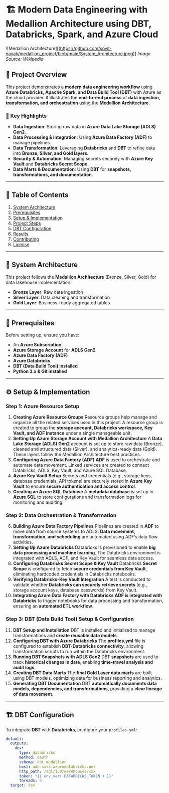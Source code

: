 # 🏗️ Modern Data Engineering with Medallion Architecture using DBT, Databricks, Spark, and Azure Cloud

![Medallion Architecture][(https://github.com/sovit-nayak/medallion_project/blob/main/System_Architecture.jpeg)]
*Image Source: Wikipedia*

## 📌 Project Overview

This project demonstrates a **modern data engineering workflow** using **Azure Databricks, Apache Spark, and Data Build Tool (DBT)** with Azure as the cloud provider. It illustrates the **end-to-end process** of **data ingestion, transformation, and orchestration** using the **Medallion Architecture**.

### **🔹 Key Highlights**

- **Data Ingestion**: Storing raw data in **Azure Data Lake Storage (ADLS) Gen2**.
- **Data Processing & Integration**: Using **Azure Data Factory (ADF)** to manage pipelines.
- **Data Transformation**: Leveraging **Databricks** and **DBT** to refine data into **Bronze, Silver, and Gold layers**.
- **Security & Automation**: Managing secrets securely with **Azure Key Vault** and **Databricks Secret Scope**.
- **Data Marts & Documentation**: Using **DBT** for **snapshots, transformations, and documentation**.

---

## 📂 Table of Contents

1. [System Architecture](#-system-architecture)
2. [Prerequisites](#-prerequisites)
3. [Setup & Implementation](#-setup--implementation)
4. [Project Steps](#-project-steps)
5. [DBT Configuration](#-dbt-configuration)
6. [Results](#-results)
7. [Contributing](#-contributing)
8. [License](#-license)

---

## 🔧 System Architecture

This project follows the **Medallion Architecture** (Bronze, Silver, Gold) for data lakehouse implementation:

- **Bronze Layer**: Raw data ingestion
- **Silver Layer**: Data cleaning and transformation
- **Gold Layer**: Business-ready aggregated tables

---

## 🚀 Prerequisites

Before setting up, ensure you have:

- An **Azure Subscription**
- **Azure Storage Account** for **ADLS Gen2**
- **Azure Data Factory (ADF)**
- **Azure Databricks**
- **DBT (Data Build Tool) installed**
- **Python 3.x & Git installed**

---

## ⚙️ Setup & Implementation

### **Step 1: Azure Resource Setup**

1. **Creating Azure Resource Groups**
   Resource groups help manage and organize all the related services used in this project. A resource group is created to group the **storage account, Databricks workspace, Key Vault, and ADF instance** under a single manageable unit.
2. **Setting Up Azure Storage Account with Medallion Architecture**
   A **Data Lake Storage (ADLS) Gen2** account is set up to store raw data (Bronze), cleaned and structured data (Silver), and analytics-ready data (Gold). These layers follow the Medallion Architecture best practices.
3. **Configuring Azure Data Factory (ADF)**
   **ADF** is used to orchestrate and automate data movement. Linked services are created to connect Databricks, ADLS, Key Vault, and Azure SQL Database.
4. **Azure Key Vault Setup**
   Secrets and credentials (e.g., storage keys, database credentials, API tokens) are securely stored in **Azure Key Vault** to ensure **secure authentication and access control**.
5. **Creating an Azure SQL Database**
   A **metadata database** is set up in **Azure SQL** to store configurations and transformation logs for monitoring and auditing.

### **Step 2: Data Orchestration & Transformation**

6. **Building Azure Data Factory Pipelines**
   Pipelines are created in **ADF** to move data from source systems to ADLS. **Data movement, transformation, and scheduling** are automated using ADF’s data flow activities.
7. **Setting Up Azure Databricks**
   Databricks is provisioned to enable **big data processing and machine learning**. The Databricks environment is integrated with ADLS, ADF, and Key Vault for seamless data access.
8. **Configuring Databricks Secret Scope & Key Vault**
   Databricks **Secret Scope** is configured to fetch **secure credentials from Key Vault**, eliminating hardcoded credentials in Databricks notebooks.
9. **Verifying Databricks-Key Vault Integration**
   A test is conducted to validate whether **Databricks can securely retrieve secrets** (e.g., storage account keys, database passwords) from Key Vault.
10. **Integrating Azure Data Factory with Databricks**
    **ADF is integrated with Databricks** to trigger notebooks for data processing and transformation, ensuring an **automated ETL workflow**.

### **Step 3: DBT (Data Build Tool) Setup & Configuration**

11. **DBT Setup and Installation**
    DBT is installed and initialized to manage transformations and **create reusable data models**.
12. **Configuring DBT with Azure Databricks**
    The **profiles.yml** file is configured to establish **DBT-Databricks connectivity**, allowing transformation scripts to run within the Databricks environment.
13. **Running DBT Snapshots with ADLS Gen2**
    DBT **snapshots** are used to track **historical changes in data**, enabling **time-travel analysis and audit logs**.
14. **Creating DBT Data Marts**
    The **final Gold Layer data marts** are built using DBT models, optimizing data for business reporting and analytics.
15. **Generating DBT Documentation**
    DBT **automatically documents data models, dependencies, and transformations**, providing a **clear lineage of data movement**.

---

## 🏗️ DBT Configuration

To integrate **DBT** with **Databricks**, configure your `profiles.yml`:

```yaml
default:
  outputs:
    dev:
      type: databricks
      method: oauth
      schema: dbt_medallion
      host: adb-xxxx.azuredatabricks.net
      http_path: /sql/1.0/warehouses/xxx
      token: "{{ env_var('DATABRICKS_TOKEN') }}"
      threads: 4
  target: dev
```

